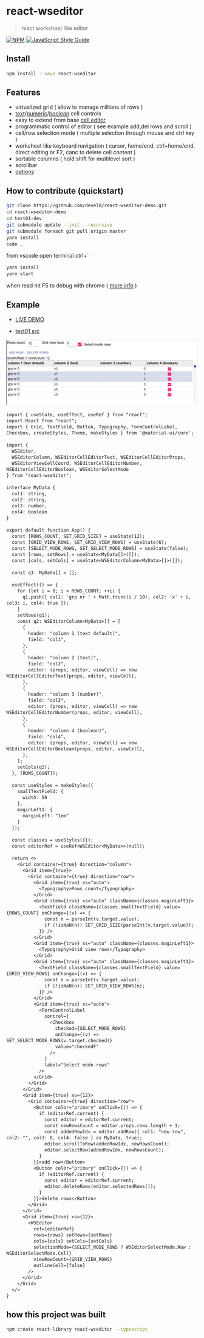 # react-wseditor

> react worksheet like editor

[![NPM](https://img.shields.io/npm/v/react-wseditor.svg)](https://www.npmjs.com/package/react-wseditor) [![JavaScript Style Guide](https://img.shields.io/badge/code_style-standard-brightgreen.svg)](https://standardjs.com)

## Install

```bash
npm install --save react-wseditor
```

## Features

- virtualized grid ( allow to manage millions of rows )
- [text](https://github.com/devel0/react-wseditor/blob/master/src/WSEditorCellEditorText.tsx)/[numeric](https://github.com/devel0/react-wseditor/blob/master/src/WSEditorCellEditorNumber.tsx)/[boolean](https://github.com/devel0/react-wseditor/blob/master/src/WSEditorCellEditorBoolean.tsx) cell controls
- easy to extend from base [cell editor](https://github.com/devel0/react-wseditor/blob/master/src/WSEditorCellEditor.tsx)
- programmatic control of editor ( see example add,del rows and scroll )
- cell/row selection mode ( multiple selection through mouse and ctrl key )
- worksheet like keyboard navigation ( cursor, home/end, ctrl+home/end, direct editing or F2, canc to delete cell content )
- sortable columns ( hold shift for multilevel sort )
- scrollbar
- [options](https://github.com/devel0/react-wseditor/blob/master/src/WSEditorDefaultProps.tsx)

## How to contribute (quickstart)

```sh
git clone https://github.com/devel0/react-wseditor-demo.git
cd react-wseditor-demo
cd test01-dev
git submodule update --init --recursive
git submodule foreach git pull origin master
yarn install
code .
```

from vscode open terminal ctrl+`

```sh
yarn install
yarn start
```

when read hit F5 to debug with chrome ( [more info](https://github.com/devel0/react-wseditor-demo/blob/master/test01-dev/README.md) )

## Example

- [LIVE DEMO](https://codesandbox.io/s/github/devel0/react-wseditor-demo/tree/93e4a612fee185bcb67b68058b6f5a15fc7cecc9/test01)

- [test01 src](https://github.com/devel0/react-wseditor-demo/tree/master/test01)

![](doc/react-wseditor-example.png)

```tsx
import { useState, useEffect, useRef } from "react";
import React from "react";
import { Grid, TextField, Button, Typography, FormControlLabel, Checkbox, createStyles, Theme, makeStyles } from '@material-ui/core';

import {
  WSEditor,
  WSEditorColumn, WSEditorCellEditorText, WSEditorCellEditorProps,
  WSEditorViewCellCoord, WSEditorCellEditorNumber, WSEditorCellEditorBoolean, WSEditorSelectMode
} from "react-wseditor";

interface MyData {
  col1: string,
  col2: string,
  col3: number,
  col4: boolean
}

export default function App() {
  const [ROWS_COUNT, SET_GRID_SIZE] = useState(12);
  const [GRID_VIEW_ROWS, SET_GRID_VIEW_ROWS] = useState(6);
  const [SELECT_MODE_ROWS, SET_SELECT_MODE_ROWS] = useState(false);
  const [rows, setRows] = useState<MyData[]>([]);
  const [cols, setCols] = useState<WSEditorColumn<MyData>[]>([]);

  const q1: MyData[] = [];

  useEffect(() => {
    for (let i = 0; i < ROWS_COUNT; ++i) {
      q1.push({ col1: 'grp nr ' + Math.trunc(i / 10), col2: 'x' + i, col3: i, col4: true });
    }
    setRows(q1);
    const q2: WSEditorColumn<MyData>[] = [
      {
        header: "column 1 (text default)",
        field: "col1",
      },
      {
        header: "column 2 (text)",
        field: "col2",
        editor: (props, editor, viewCell) => new WSEditorCellEditorText(props, editor, viewCell),
      },
      {
        header: "column 3 (number)",
        field: "col3",
        editor: (props, editor, viewCell) => new WSEditorCellEditorNumber(props, editor, viewCell),
      },
      {
        header: "column 4 (boolean)",
        field: "col4",
        editor: (props, editor, viewCell) => new WSEditorCellEditorBoolean(props, editor, viewCell),
      },
    ];
    setCols(q2);
  }, [ROWS_COUNT]);

  const useStyles = makeStyles({
    smallTextField: {
      width: 50
    },
    maginLeft1: {
      marginLeft: "1em"
    }
  });

  const classes = useStyles({});
  const editorRef = useRef<WSEditor<MyData>>(null);

  return <>
    <Grid container={true} direction="column">
      <Grid item={true}>
        <Grid container={true} direction="row">
          <Grid item={true} xs="auto">
            <Typography>Rows count</Typography>
          </Grid>
          <Grid item={true} xs="auto" className={classes.maginLeft1}>
            <TextField className={classes.smallTextField} value={ROWS_COUNT} onChange={(v) => {
              const n = parseInt(v.target.value);
              if (!isNaN(n)) SET_GRID_SIZE(parseInt(v.target.value));
            }} />
          </Grid>
          <Grid item={true} xs="auto" className={classes.maginLeft1}>
            <Typography>Grid view rows</Typography>
          </Grid>
          <Grid item={true} xs="auto" className={classes.maginLeft1}>
            <TextField className={classes.smallTextField} value={GRID_VIEW_ROWS} onChange={(v) => {
              const n = parseInt(v.target.value);
              if (!isNaN(n)) SET_GRID_VIEW_ROWS(n);
            }} />
          </Grid>
          <Grid item={true} xs="auto">
            <FormControlLabel
              control={
                <Checkbox
                  checked={SELECT_MODE_ROWS}
                  onChange={(v) => SET_SELECT_MODE_ROWS(v.target.checked)}
                  value="checkedF"
                />
              }
              label="Select mode rows"
            />
          </Grid>
        </Grid>
      </Grid>
      <Grid item={true} xs={12}>
        <Grid container={true} direction="row">
          <Button color="primary" onClick={() => {
            if (editorRef.current) {
              const editor = editorRef.current;
              const newRowsCount = editor.props.rows.length + 1;
              const addedRowIdx = editor.addRow({ col1: "new row", col2: "", col3: 0, col4: false } as MyData, true);
              editor.scrollToRow(addedRowIdx, newRowsCount);
              editor.selectRow(addedRowIdx, newRowsCount);
            }
          }}>add row</Button>
          <Button color="primary" onClick={() => {
            if (editorRef.current) {
              const editor = editorRef.current;
              editor.deleteRows(editor.selectedRows());
            }
          }}>delete rows</Button>
        </Grid>
      </Grid>
      <Grid item={true} xs={12}>
        <WSEditor
          ref={editorRef}
          rows={rows} setRows={setRows}
          cols={cols} setCols={setCols}
          selectionMode={SELECT_MODE_ROWS ? WSEditorSelectMode.Row : WSEditorSelectMode.Cell}
          viewRowCount={GRID_VIEW_ROWS}
          outlineCell={false}
        />
      </Grid>
    </Grid>
  </>
}
```

## how this project was built

```sh
npm create react-library react-wseditor --typescript
```
